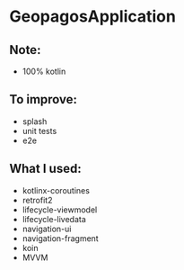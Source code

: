 # GeopagosApplication

## Note:
- 100% kotlin

## To improve:
- splash
- unit tests
- e2e

## What I used:
- kotlinx-coroutines
- retrofit2
- lifecycle-viewmodel
- lifecycle-livedata
- navigation-ui
- navigation-fragment
- koin
- MVVM
